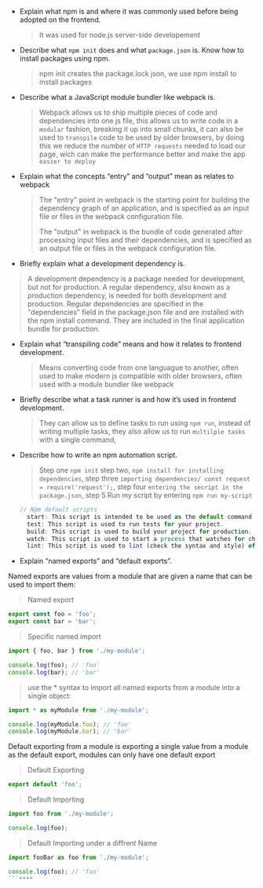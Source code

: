 - Explain what npm is and where it was commonly used before being adopted on the frontend. 
  > It was used for node.js server-side developement
- Describe what `npm init` does and what `package.json` is. Know how to install packages using npm. 
  > npm init creates the package.lock json, we use npm install to install packages
- Describe what a JavaScript module bundler like webpack is. 
  > Webpack allows us to ship multiple pieces of code and dependencies into one js file, this allows us to write code in a `modular` fashion, breaking it up into small chunks, it can also be used to `transpile` code to be used by older browsers, by doing this we reduce the number of `HTTP requests` needed to load our page, wich can make the performance better and make the app `easier to deploy`
- Explain what the concepts “entry” and “output” mean as relates to webpack
  > The "entry" point in webpack is the starting point for building the dependency graph of an application, and is specified as an input file or files in the webpack configuration file.
  >
  >The "output" in webpack is the bundle of code generated after processing input files and their dependencies, and is specified as an output file or files in the webpack configuration file.
-  Briefly explain what a development dependency is. 
 > A development dependency is a package needed for development, but not for production. A regular dependency, also known as a production dependency, is needed for both development and production. Regular dependencies are specified in the "dependencies" field in the package.json file and are installed with the npm install command. They are included in the final application bundle for production.
- Explain what “transpiling code” means and how it relates to frontend development. 
  > Means converting code from one languague to another, often used to make modern js compatible with older browsers, often used with a module bundler like webpack
- Briefly describe what a task runner is and how it’s used in frontend development. 
  > They can allow us to define tasks to run using `npm run`, instead of writing multiple tasks, they also allow us to run `multilple tasks` with a single command,
- Describe how to write an npm automation script.
  > Step one `npm init` step two, `npm install for installing dependencies`, step three `importing dependencies/ const request = require('request');`, step four `entering the secript in the package.json`, step 5 Run my script by entering `npm run my-script`
  ```jsx
  // Npm default scripts
    start: This script is intended to be used as the default command for running your project. It is often used to start a development server or build process, or to run the main file of your project.
    test: This script is used to run tests for your project.
    build: This script is used to build your project for production.
    watch: This script is used to start a process that watches for changes to your source files and automatically rebuilds your project when changes are detected.
    lint: This script is used to lint (check the syntax and style) of your source code.
  ```
- Explain “named exports” and “default exports”.

Named exports are values from a module that are given a name that can be used to import them:

> Named export
```jsx
export const foo = 'foo';
export const bar = 'bar';
```
> Specific named import
 ```jsx
import { foo, bar } from './my-module';

console.log(foo); // 'foo'
console.log(bar); // 'bar'
```
> use the * syntax to import all named exports from a module into a single object:

```jsx
import * as myModule from './my-module';

console.log(myModule.foo); // 'foo'
console.log(myModule.bar); // 'bar'
```

Default exporting from a module is exporting a single value from a module as the default export, modules can only have one default export

>Default Exporting

```jsx
export default 'foo';
```

> Default Importing
```jsx
import foo from './my-module';

console.log(foo);
```
> Default Importing under a diffrent Name

```jsx
import fooBar as foo from './my-module';

console.log(foo); // 'foo' 
```****
